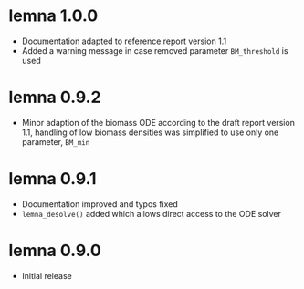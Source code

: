 # lemna 1.0.0

* Documentation adapted to reference report version 1.1
* Added a warning message in case removed parameter `BM_threshold` is used

# lemna 0.9.2

* Minor adaption of the biomass ODE according to the draft report version 1.1,
  handling of low biomass densities was simplified to use only one parameter,
  `BM_min`

# lemna 0.9.1

* Documentation improved and typos fixed
* `lemna_desolve()` added which allows direct access to the ODE solver

# lemna 0.9.0

* Initial release

